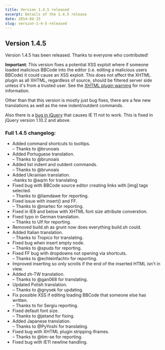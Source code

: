 ```yaml
---
title: Version 1.4.5 released
excerpt: Details of the 1.4.5 release
date: 2014-04-15
slug: version-1-4-5-released
---
```

## Version 1.4.5

Version 1.4.5 has been released. Thanks to everyone who contributed!

**Important**: This version fixes a potential XSS exploit where if someone loaded malicious BBCode into the editor (i.e. editing a malicious users BBCode) it could cause an XSS exploit. This does not affect the XHTML plugin as all XHTML, regardless of source, should be filtered server side unless it's from a trusted user. See the [XHTML plugin warning](/documentation/plugins/xhtml/#xhtml) for more information.

Other than that this version is mostly just bug fixes, there are a few new translations as well as the new indent/outdent commands.

Also there is a [bug in jQuery](http://bugs.jquery.com/ticket/14386) that causes IE 11 not to work. This is fixed in jQuery version 1.10.2 and above.


### Full 1.4.5 changelog:

<div class="well">
	<ul>
		<li>Added command shortcuts to tooltips.</li>
		 &ndash; Thanks to @brunoais</li>
		<li>Added Portuguese translation.</li>
		 &ndash; Thanks to @brunoais</li>
		<li>Added list indent and outdent commands.</li>
		 &ndash; Thanks to @brunoais</li>
		<li>Added Ukrainian translation.</li>
		 &ndash;hanks to @aqrln for translating</li>
		<li>Fixed bug with BBCode source editor creating links with [img] tags selected.</li>
		 &ndash; Thanks to @liamdawe for reporting.</li>
		<li>Fixed issue with insert() and FF.</li>
		 &ndash; Thanks to @martec for reporting.</li>
		<li>Fixed in IE8 and below with XHTML font size attribute converstion.</li>
		<li>Fixed typo in German translation.</li>
		 &ndash; Thanks to Ulf for reporting.</li>
		<li>Removed build.sh as grunt now does everything build.sh could.</li>
		<li>Added Italian translation.</li>
		 &ndash; Thanks to Tropico for translating.</li>
		<li>Fixed bug when insert empty node.</li>
		 &ndash; Thanks to @spuds for reporting.</li>
		<li>Fixed FF bug with dropdowns not opening via shortcuts.</li>
		 &ndash; Thanks to @echteinfachtv for reporting.</li>
		<li>Improved inserting so only scrolls if the end of the inserted HTML isn't in view.</li>
		<li>Added zh-TW translation.</li>
		 &ndash; Thanks to @gan068 for translating.</li>
		<li>Updated Polish translation.</li>
		 &ndash; Thanks to @gnysek for updating.</li>
		<li>Fix possible XSS if editing loading BBCode that someone else has written.</li>
		 &ndash; Thanks to for Sergiu reporting.</li>
		<li>Fixed default font size.</li>
		 &ndash; Thanks to @jetand for fixing.</li>
		<li>Added Japanese translation.</li>
		 &ndash; Thanks to @PyYoshi for translating.</li>
		<li>Fixed bug with XHTML plugin stripping iframes.</li>
		 &ndash; Thanks to @tim-se for reporting.</li>
		<li>Fixed bug with IE11 newline handling.</li>
	</ul>
</div>

